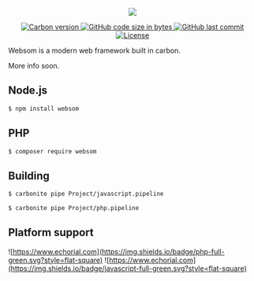 <p align="center">
	<img src="https://www.echorial.com/Images/Products/Websom/l128.png">
</p>
<p align="center">
	<a href="">
		<img src="https://img.shields.io/badge/carbon-v1.0-blue.svg?label=carbon&colorB=2e3d6b&style=flat-square" alt="Carbon version">
	</a>
	<a href="">
		<img src="https://img.shields.io/github/languages/code-size/Echorial/websom.svg?style=flat-square" alt="GitHub code size in bytes">
	</a>
	<a href="">
		<img src="https://img.shields.io/github/last-commit/Echorial/websom.svg?style=flat-square" alt="GitHub last commit">
	</a>
	<a href="">
		<img src="https://img.shields.io/github/license/Echorial/websom.svg?style=flat-square" alt="License">
	</a>
</p>

Websom is a modern web framework built in carbon.

More info soon.

## Node.js
```bash
$ npm install websom
```
## PHP
```bash
$ composer require websom
```

## Building
```bash
$ carbonite pipe Project/javascript.pipeline
```
```bash
$ carbonite pipe Project/php.pipeline
```

## Platform support
![https://www.echorial.com](https://img.shields.io/badge/php-full-green.svg?style=flat-square)
![https://www.echorial.com](https://img.shields.io/badge/javascript-full-green.svg?style=flat-square)